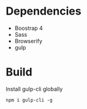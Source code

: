 
# Dependencies

- Boostrap 4
- Sass
- Browserify
- gulp

# Build

Install gulp-cli globally

```npm i gulp-cli -g```
